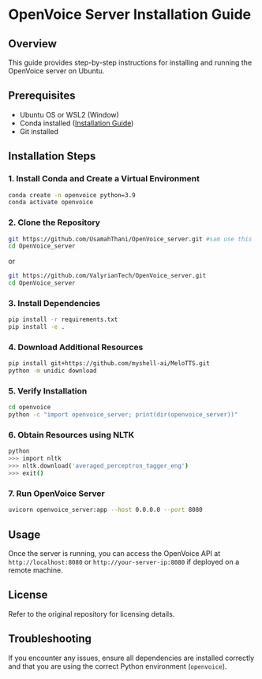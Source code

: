 # OpenVoice Server Installation Guide

## Overview

This guide provides step-by-step instructions for installing and running the OpenVoice server on Ubuntu.

## Prerequisites

- Ubuntu OS or WSL2 (Window)
- Conda installed ([Installation Guide](https://docs.conda.io/projects/conda/en/latest/user-guide/install/index.html))
- Git installed

## Installation Steps

### 1. Install Conda and Create a Virtual Environment

```sh
conda create -n openvoice python=3.9
conda activate openvoice
```

### 2. Clone the Repository

```sh
git https://github.com/UsamahThani/OpenVoice_server.git #sam use this
cd OpenVoice_server
```

or

```sh
git https://github.com/ValyrianTech/OpenVoice_server.git
cd OpenVoice_server
```

### 3. Install Dependencies

```sh
pip install -r requirements.txt
pip install -e .
```

### 4. Download Additional Resources

```sh
pip install git+https://github.com/myshell-ai/MeloTTS.git
python -m unidic download
```

### 5. Verify Installation

```sh
cd openvoice
python -c "import openvoice_server; print(dir(openvoice_server))"
```

### 6. Obtain Resources using NLTK

```sh
python
>>> import nltk
>>> nltk.download('averaged_perceptron_tagger_eng')
>>> exit()
```

### 7. Run OpenVoice Server

```sh
uvicorn openvoice_server:app --host 0.0.0.0 --port 8080
```

## Usage

Once the server is running, you can access the OpenVoice API at `http://localhost:8080` or `http://your-server-ip:8080` if deployed on a remote machine.

## License

Refer to the original repository for licensing details.

## Troubleshooting

If you encounter any issues, ensure all dependencies are installed correctly and that you are using the correct Python environment (`openvoice`).
